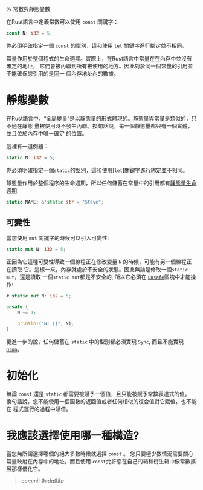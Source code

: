 % 常數與靜態變數

在Rust語言中定義常數可以使用 `const` 關鍵字：

```rust
const N: i32 = 5;
```

你必須明確指定一個 `const` 的型別，這和使用 [`let`][let] 關鍵字進行綁定並不相同。

[let]: variable-bindings.html

常量作用於整個程式的生命週期。實際上，在Rust語言中常量在在內存中並沒有確定的地址，
它們會被內聯到所有被使用的地方。因此對於同一個常量的引用並不能確保您引用的是同一
個內存地址內的數據。

# 靜態變數

在Rust語言中，“全局變量”是以靜態量的形式體現的。靜態量與常量是類似的，只不過在靜態
量被使用時不發生內聯。換句話說，每一個靜態量都只有一個實體，並且位於內存中唯一確定
的位置。

這裡有一道例題：

```rust
static N: i32 = 5;
```

你必須明確指定一個`static`的型別，這和使用[`let`]關鍵字進行綁定並不相同。

靜態量作用於整個程序的生命週期，所以任何儲蓄在常量中的引用都有[靜態量生命週期][lifetimes]:

```rust
static NAME: &'static str = "Steve";
```

[lifetimes]: lifetimes.html

## 可變性

當您使用 `mut` 關鍵字的時候可以引入可變性:

```rust
static mut N: i32 = 5;
```

正因為它這種可變性導致一個線程正在修改變量 `N` 的時候，可能有另一個線程正在讀取
它。這樣一來，內存就處於不安全的狀態。因此無論是修改一個`static mut`，還是讀取
一個`static mut`都是不安全的, 所以它必須在 [`unsafe`][unsafe]區塊中才能操作:

```rust
# static mut N: i32 = 5;

unsafe {
    N += 1;

    println!("N: {}", N);
}
```

[unsafe]: unsafe.html

更進一步的說，任何儲蓄在 `static` 中的型別都必須實現 `Sync`, 而且不能實現[`Drop`][drop]。

[drop]: drop.html

# 初始化

無論 `const` 還是 `static` 都需要被賦予一個值，且只能被賦予常數表達式的值。 換句話說，您不能使用一個函數的返回值或者任何相似的復合值對它賦值，也不能在
程式運行的過程中賦值。

# 我應該選擇使用哪一種構造?

當您無所謂選擇哪個的絕大多數時候就選擇 `const` 。 您只要極少數情況需要關心
常量映射在內存中的地址，而且使用 `const`允許您在自己的箱和衍生箱中像常數擴展那樣優化它。



> *commit 9eda98a*
